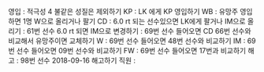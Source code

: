 영입	: 적극성 4 불같은 성질은 제외하기
KP	: LK 에게 KP 영입하기
WB	: 유망주 영입하면 1명 W으로 올리거나 팔기
CD	: 6.0 rt 되는 선수있으면 LK에게 팔거나 IM으로 올리기
	: 61번 선수 6.0 rt 되면 IM으로 변경하기
	: 69번 선수 들어오면 CD 66번 선수와 비교해서 유망주이면 교체하기
W	: 69번 선수 들어오면 48번 선수와 비교하기
IM      : 69번 선수 들어오면 09번 선수와 비교하기
FW	: 69번 선수 들어오면 17번과 비교하기
해고	: 98번 선수 2018-09-16 해고하기
직원	: 
